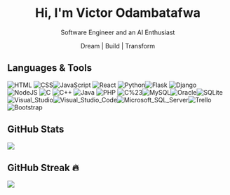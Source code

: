 <h1 align="center"> Hi, I'm Victor Odambatafwa </br> 
</h1>
<p align="center">Software Engineer and an AI Enthusiast</p>
<p align="center">Dream | Build | Transform</p>

## Languages & Tools
![HTML](https://img.shields.io/badge/HTML-239120?style=for-the-badge&logo=html5&logoColor=white) ![CSS](https://img.shields.io/badge/CSS-239120?&style=for-the-badge&logo=css3&logoColor=white)![JavaScript](https://img.shields.io/badge/javascript-%23323330.svg?style=for-the-badge&logo=javascript&logoColor=%23F7DF1E) ![React](https://img.shields.io/badge/react-%2320232a.svg?style=for-the-badge&logo=react&logoColor=%2361DAFB) ![Python](https://img.shields.io/badge/python-3670A0?style=for-the-badge&logo=python&logoColor=ffdd54)![Flask](https://img.shields.io/badge/flask-%23000.svg?style=for-the-badge&logo=flask&logoColor=white) ![Django](https://img.shields.io/badge/django-%23092E20.svg?style=for-the-badge&logo=django&logoColor=white)  ![NodeJS](https://img.shields.io/badge/node.js-6DA55F?style=for-the-badge&logo=node.js&logoColor=white) ![C](https://img.shields.io/badge/c-%2300599C.svg?style=for-the-badge&logo=c&logoColor=white) ![C++](https://img.shields.io/badge/c++-%2300599C.svg?style=for-the-badge&logo=c%2B%2B&logoColor=white) ![Java](https://img.shields.io/badge/java-%23ED8B00.svg?style=for-the-badge&logo=java&logoColor=white) ![PHP](https://img.shields.io/badge/PHP-777BB4?style=for-the-badge&logo=php&logoColor=white) ![C%23](https://img.shields.io/badge/C%23-239120?style=for-the-badge&logo=c-sharp&logoColor=white)![MySQL](https://img.shields.io/badge/MySQL-005C84?style=for-the-badge&logo=mysql&logoColor=white)![Oracle](https://img.shields.io/badge/Oracle-F80000?style=for-the-badge&logo=Oracle&logoColor=white)![SQLite](https://img.shields.io/badge/SQLite-07405E?style=for-the-badge&logo=sqlite&logoColor=white)![Visual_Studio](https://img.shields.io/badge/Visual_Studio-5C2D91?style=for-the-badge&logo=visual%20studio&logoColor=white)![Visual_Studio_Code](https://img.shields.io/badge/Visual_Studio_Code-0078D4?style=for-the-badge&logo=visual%20studio%20code&logoColor=white)![Microsoft_SQL_Server](https://img.shields.io/badge/Microsoft_SQL_Server-CC2927?style=for-the-badge&logo=microsoft-sql-server&logoColor=white)![Trello](https://img.shields.io/badge/Trello-0052CC?style=for-the-badge&logo=trello&logoColor=white)
![Bootstrap](https://img.shields.io/badge/Bootstrap-563D7C?style=for-the-badge&logo=bootstrap&logoColor=white)




## GitHub Stats
![](https://github-readme-stats.vercel.app/api?username=VictorOdambatafwa22&theme=radical&hide_border=false&include_all_commits=true&count_private=true&hide=contribs&card_width=495&rank_icon=github&show_icons=true)<br/>

## GitHub Streak 🔥 
![](https://github-readme-streak-stats.herokuapp.com/?user=VictorOdambatafwa22&theme=radical&hide_border=false)<br/>
